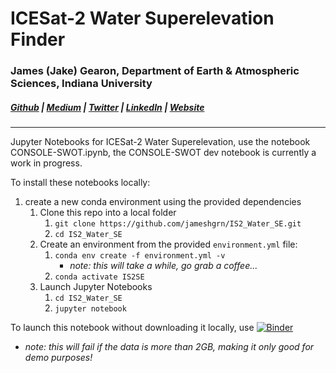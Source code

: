 # ICESat-2 Water Superelevation Finder

### James (Jake) Gearon, Department of Earth & Atmospheric Sciences, Indiana University
##### [Github](https://github.com/jameshgrn) | [Medium](https://medium.com/@jake.gearon_34983) | [Twitter](https://twitter.com/JakeGearon) | [LinkedIn](https://www.linkedin.com/in/jake-gearon-742767148/) | [Website](https://jameshgrn.github.io) 

---

Jupyter Notebooks for ICESat-2 Water Superelevation, use the notebook CONSOLE-SWOT.ipynb, the CONSOLE-SWOT dev notebook is currently a work in progress.

To install these notebooks locally:
1. create a new conda environment using the provided dependencies
   1. Clone this repo into a local folder
      1. `git clone https://github.com/jameshgrn/IS2_Water_SE.git`
      2. `cd IS2_Water_SE`
   2. Create an environment from the provided `environment.yml` file:
      1. `conda env create -f environment.yml -v`
         - _note: this will take a while, go grab a coffee..._
      2. `conda activate IS2SE`
   3. Launch Jupyter Notebooks
      1. `cd IS2_Water_SE`
      2. `jupyter notebook`

To launch this notebook without downloading it locally, use [![Binder](https://mybinder.org/badge_logo.svg)](https://mybinder.org/v2/gh/jameshgrn/IS2_Water_SE/HEAD?labpath=https%3A%2F%2Fgithub.com%2Fjameshgrn%2FIS2_Water_SE%2Fblob%2Fmain%2FConsole-SWOT.ipynb)
* _note: this will fail if the data is more than 2GB, making it only good for demo purposes!_
